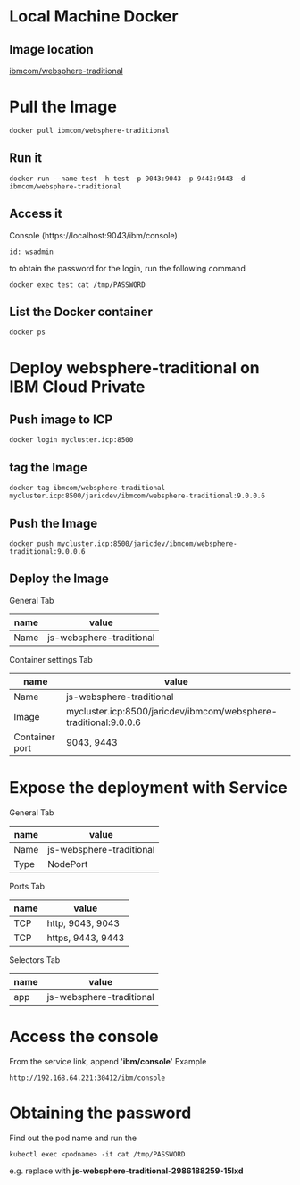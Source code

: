 # Local Machine Docker

## Image location
[ibmcom/websphere-traditional](https://hub.docker.com/r/ibmcom/websphere-traditional/)

# Pull the Image
```
docker pull ibmcom/websphere-traditional
```

## Run it
```
docker run --name test -h test -p 9043:9043 -p 9443:9443 -d ibmcom/websphere-traditional
```

## Access it
Console (https://localhost:9043/ibm/console)
```
id: wsadmin
```
to obtain the password for the login, run the following command
```
docker exec test cat /tmp/PASSWORD
```

## List the Docker container
```
docker ps
```

# Deploy websphere-traditional on IBM Cloud Private

## Push image to ICP
```
docker login mycluster.icp:8500
```

## tag the Image
```
docker tag ibmcom/websphere-traditional mycluster.icp:8500/jaricdev/ibmcom/websphere-traditional:9.0.0.6
```

## Push the Image
```
docker push mycluster.icp:8500/jaricdev/ibmcom/websphere-traditional:9.0.0.6
```

## Deploy the Image

General Tab

name | value
-----| -----
Name | js-websphere-traditional

Container settings Tab

name | value
-----| -----
Name | js-websphere-traditional
Image | mycluster.icp:8500/jaricdev/ibmcom/websphere-traditional:9.0.0.6
Container port | 9043, 9443


# Expose the deployment with Service

General Tab

name | value
-----| -----
Name | js-websphere-traditional
Type | NodePort

Ports Tab

name | value
-----| -----
TCP | http, 9043, 9043
TCP | https, 9443, 9443

Selectors Tab

name | value
-----| -----
app | js-websphere-traditional

# Access the console

From the service link, append '**ibm/console**'
Example
```
http://192.168.64.221:30412/ibm/console
```

# Obtaining the password
Find out the pod name and run the

```
kubectl exec <podname> -it cat /tmp/PASSWORD
```

e.g. replace <podname> with **js-websphere-traditional-2986188259-15lxd**
